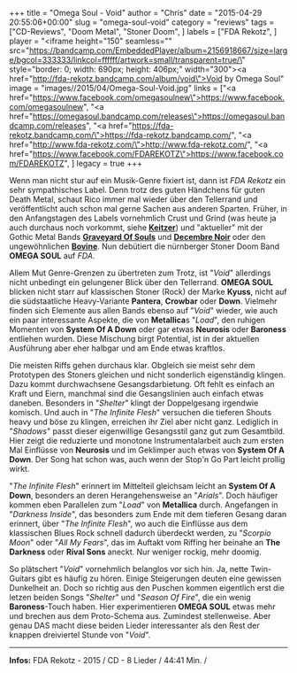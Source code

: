 +++
title = "Omega Soul - Void"
author = "Chris"
date = "2015-04-29 20:55:06+00:00"
slug = "omega-soul-void"
category = "reviews"
tags = ["CD-Reviews", "Doom Metal", "Stoner Doom", ]
labels = ["FDA Rekotz", ]
player = "<iframe height=\"150\" seamless=\"\" src=\"https://bandcamp.com/EmbeddedPlayer/album=2156918667/size=large/bgcol=333333/linkcol=ffffff/artwork=small/transparent=true/\" style=\"border: 0; width: 690px; height: 406px;\" width=\"300\"><a href=\"http://fda-rekotz.bandcamp.com/album/void\">Void by Omega Soul</a></iframe>"
image = "images//2015/04/Omega-Soul-Void.jpg"
links = ["<a href=\"https://www.facebook.com/omegasoulnew\">https://www.facebook.com/omegasoulnew</a>", "<a href=\"https://omegasoul.bandcamp.com/releases\">https://omegasoul.bandcamp.com/releases</a>", "<a href=\"https://fda-rekotz.bandcamp.com/\">https://fda-rekotz.bandcamp.com/</a>", "<a href=\"http://www.fda-rekotz.com/\">http://www.fda-rekotz.com/</a>", "<a href=\"https://www.facebook.com/FDAREKOTZ\">https://www.facebook.com/FDAREKOTZ</a>", ]
legacy = true
+++

Wenn man nicht stur auf ein Musik-Genre fixiert ist, dann ist _FDA Rekotz_ ein sehr sympathisches Label. Denn trotz des guten Händchens für guten Death Metal, schaut Rico immer mal wieder über den Tellerrand und veröffentlicht auch schon mal gerne Sachen aus anderen Sparten. Früher, in den Anfangstagen des Labels vornehmlich Crust und Grind (was heute ja auch durchaus noch vorkommt, siehe **<a href="http://necroslaughter.de/2014/08/keitzer-the-last-defence/">Keitzer</a>**) und "aktueller" mit der Gothic Metal Bands **<a href="http://necroslaughter.de/2013/07/graveyard-of-souls-shadows-of-life/">Graveyard Of Souls</a>** und **<a href="http://necroslaughter.de/2014/05/decembre-noir-a-discouraged-believer/">Decembre Noir</a>** oder den ungewöhnlichen **<a href="http://necroslaughter.de/2013/04/bovine-the-sun-never-sets-on-the-british-empire/">Bovine</a>**. Nun debütiert die nürnberger Stoner Doom Band **OMEGA SOUL** auf _FDA_.

Allem Mut Genre-Grenzen zu übertreten zum Trotz, ist "_Void_" allerdings nicht unbedingt ein gelungener Blick über den Tellerrand. **OMEGA SOUL** blicken nicht starr auf klassischen Stoner (Rock) der Marke **Kyuss**, nicht auf die südstaatliche Heavy-Variante **Pantera**, **Crowbar** oder **Down**. Vielmehr finden sich Elemente aus allen Bands ebenso auf "_Void_" wieder, wie auch ein paar interessante Aspekte, die von **Metallica**s "_Load_", den ruhigen Momenten von **System Of A Down** oder gar etwas **Neurosis** oder **Baroness** entliehen wurden. Diese Mischung birgt Potential, ist in der aktuellen Ausführung aber eher halbgar und am Ende etwas kraftlos.

Die meisten Riffs gehen durchaus klar. Obgleich sie meist sehr dem Prototypen des Stoners gleichen und nicht sonderlich eigenständig klingen. Dazu kommt durchwachsene Gesangsdarbietung. Oft fehlt es einfach an Kraft und Eiern, manchmal sind die Gesangslinien auch einfach etwas daneben. Besonders in "_Shelter_" klingt der Doppelgesang irgendwie komisch. Und auch in "_The Infinite Flesh_" versuchen die tieferen Shouts heavy und böse zu klingen, erreichen ihr Ziel aber nicht ganz. Lediglich in "_Shadows_" passt dieser eigenwillige Gesangsstil ganz gut zum Gesamtbild. Hier zeigt die reduzierte und monotone Instrumentalarbeit auch zum ersten Mal Einflüsse von **Neurosis** und im Geklimper auch etwas von **System Of A Down**. Der Song hat schon was, auch wenn der Stop'n Go Part leicht prollig wirkt.

"_The Infinite Flesh_" erinnert im Mittelteil gleichsam leicht an **System Of A Down**, besonders an deren Herangehensweise an "_Arials_". Doch häufiger kommen eben Parallelen zum "_Load_" von **Metallica** durch. Angefangen in "_Darkness Inside_", das besonders zum Ende mit dem tieferen Gesang daran erinnert, über "_The Infinite Flesh_", wo auch die Einflüsse aus dem klassischen Blues Rock schnell dadurch überdeckt werden, zu "_Scorpio Moon_" oder "_All My Fears_", das im Auftakt vom Riffing her beinahe an **The Darkness** oder **Rival Sons** aneckt. Nur weniger rockig, mehr doomig.

So plätschert "_Void_" vornehmlich belanglos vor sich hin. Ja, nette Twin-Guitars gibt es häufig zu hören. Einige Steigerungen deuten eine gewissen Dunkelheit an. Doch so richtig aus den Puschen kommen eigentlich erst die letzen beiden Songs "_Shelter_" und "_Season Of Fire_", die ein wenig **Baroness**-Touch haben. Hier experimentieren **OMEGA SOUL** etwas mehr und brechen aus dem Proto-Schema aus. Zumindest stellenweise. Aber genau DAS macht diese beiden Lieder interessanter als den Rest der knappen dreiviertel Stunde von "_Void_".





---
**Infos:**
FDA Rekotz - 2015 / 
CD - 8 Lieder / 44:41 Min. / 
